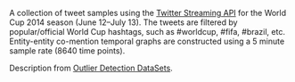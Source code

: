 A collection  of tweet samples using the [Twitter Streaming API](https://developer.twitter.com/en/docs) for the World Cup 2014 season (June 12–July 13). The tweets are filtered by popular/official World Cup hashtags, such as #worldcup, #fifa, #brazil, etc. Entity-entity co-mention temporal graphs are constructed using a 5 minute sample rate (8640 time points).

Description from [Outlier Detection DataSets](http://odds.cs.stonybrook.edu/).
